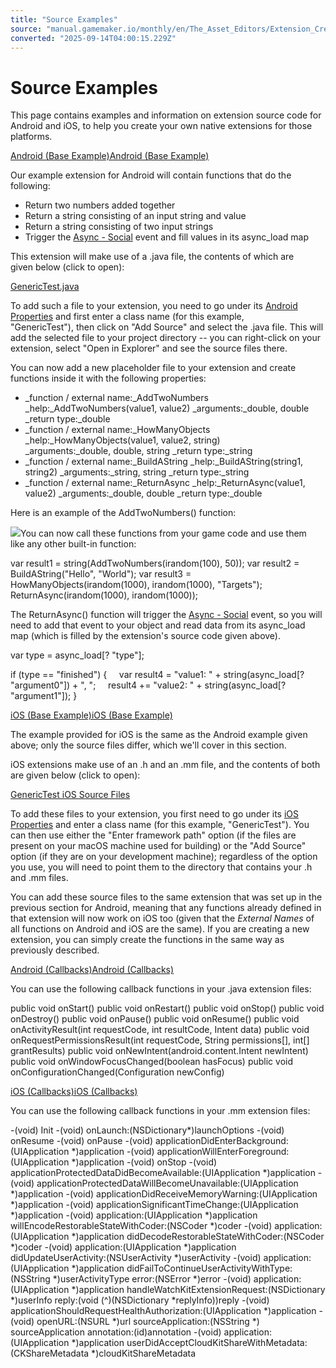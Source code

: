 ```yaml
---
title: "Source Examples"
source: "manual.gamemaker.io/monthly/en/The_Asset_Editors/Extension_Creation/Extended_Examples.htm"
converted: "2025-09-14T04:00:15.229Z"
---
```


# Source Examples

This page contains examples and information on extension source code for Android and iOS, to help you create your own native extensions for those platforms.

[Android (Base Example)Android (Base Example)](Extended_Examples.htm#)

Our example extension for Android will contain functions that do the following:

-   Return two numbers added together
-   Return a string consisting of an input string and value
-   Return a string consisting of two input strings
-   Trigger the [Async - Social](../Object_Properties/Async_Events/Social.md) event and fill values in its async\_load map

This extension will make use of a .java file, the contents of which are given below (click to open):

[GenericTest.java](Source_Files/GenericTest.md)

To add such a file to your extension, you need to go under its [Android Properties](Android_Extensions.md) and first enter a class name (for this example, "GenericTest"), then click on "Add Source" and select the .java file. This will add the selected file to your project directory -- you can right-click on your extension, select "Open in Explorer" and see the source files there.

You can now add a new placeholder file to your extension and create functions inside it with the following properties:

-   _function / external name:_AddTwoNumbers
    _help:_AddTwoNumbers(value1, value2)
    _arguments:_double, double
    _return type:_double
-   _function / external name:_HowManyObjects
    _help:_HowManyObjects(value1, value2, string)
    _arguments:_double, double, string
    _return type:_string
-   _function / external name:_BuildAString
    _help:_BuildAString(string1, string2)
    _arguments:_string, string
    _return type:_string
-   _function / external name:_ReturnAsync
    _help:_ReturnAsync(value1, value2)
    _arguments:_double, double
    _return type:_double

Here is an example of the AddTwoNumbers() function:

![](../../assets/Images/Asset_Editors/Editor_Extensions_EE1_Function.png)You can now call these functions from your game code and use them like any other built-in function:

var result1 = string(AddTwoNumbers(irandom(100), 50));
var result2 = BuildAString("Hello", "World");
var result3 = HowManyObjects(irandom(1000), irandom(1000), "Targets");
ReturnAsync(irandom(1000), irandom(1000));

The ReturnAsync() function will trigger the [Async - Social](../Object_Properties/Async_Events/Social.md) event, so you will need to add that event to your object and read data from its async\_load map (which is filled by the extension's source code given above).

var type = async\_load\[? "type"\];

if (type == "finished")
{
    var result4 = "value1: " + string(async\_load\[? "argument0"\]) + ", ";
    result4 += "value2: " + string(async\_load\[? "argument1"\]);
}

[iOS (Base Example)iOS (Base Example)](Extended_Examples.htm#)

The example provided for iOS is the same as the Android example given above; only the source files differ, which we'll cover in this section.

iOS extensions make use of an .h and an .mm file, and the contents of both are given below (click to open):

[GenericTest iOS Source Files](Source_Files/GenericTest-iOS.md)

To add these files to your extension, you first need to go under its [iOS Properties](iOS_Extensions.md) and enter a class name (for this example, "GenericTest"). You can then use either the "Enter framework path" option (if the files are present on your macOS machine used for building) or the "Add Source" option (if they are on your development machine); regardless of the option you use, you will need to point them to the directory that contains your .h and .mm files.

You can add these source files to the same extension that was set up in the previous section for Android, meaning that any functions already defined in that extension will now work on iOS too (given that the _External Names_ of all functions on Android and iOS are the same). If you are creating a new extension, you can simply create the functions in the same way as previously described.

[Android (Callbacks)Android (Callbacks)](Extended_Examples.htm#)

You can use the following callback functions in your .java extension files:

public void onStart()
public void onRestart()
public void onStop()
public void onDestroy()
public void onPause()
public void onResume()
public void onActivityResult(int requestCode, int resultCode, Intent data)
public void onRequestPermissionsResult(int requestCode, String permissions\[\], int\[\] grantResults)
public void onNewIntent(android.content.Intent newIntent)
public void onWindowFocusChanged(boolean hasFocus)
public void onConfigurationChanged(Configuration newConfig)



[iOS (Callbacks)iOS (Callbacks)](Extended_Examples.htm#)

You can use the following callback functions in your .mm extension files:

\-(void) Init
\-(void) onLaunch:(NSDictionary\*)launchOptions
\-(void) onResume
\-(void) onPause
\-(void) applicationDidEnterBackground:(UIApplication \*)application
\-(void) applicationWillEnterForeground:(UIApplication \*)application
\-(void) onStop
\-(void) applicationProtectedDataDidBecomeAvailable:(UIApplication \*)application
\-(void) applicationProtectedDataWillBecomeUnavailable:(UIApplication \*)application
\-(void) applicationDidReceiveMemoryWarning:(UIApplication \*)application
\-(void) applicationSignificantTimeChange:(UIApplication \*)application
\-(void) application:(UIApplication \*)application willEncodeRestorableStateWithCoder:(NSCoder \*)coder
\-(void) application:(UIApplication \*)application didDecodeRestorableStateWithCoder:(NSCoder \*)coder
\-(void) application:(UIApplication \*)application didUpdateUserActivity:(NSUserActivity \*)userActivity
\-(void) application:(UIApplication \*)application didFailToContinueUserActivityWithType:(NSString \*)userActivityType error:(NSError \*)error
\-(void) application:(UIApplication \*)application handleWatchKitExtensionRequest:(NSDictionary \*)userInfo reply:(void (^)(NSDictionary \*replyInfo))reply
\-(void) applicationShouldRequestHealthAuthorization:(UIApplication \*)application
\-(void) openURL:(NSURL \*)url sourceApplication:(NSString \*) sourceApplication annotation:(id)annotation
\-(void) application:(UIApplication \*)application userDidAcceptCloudKitShareWithMetadata:(CKShareMetadata \*)cloudKitShareMetadata
